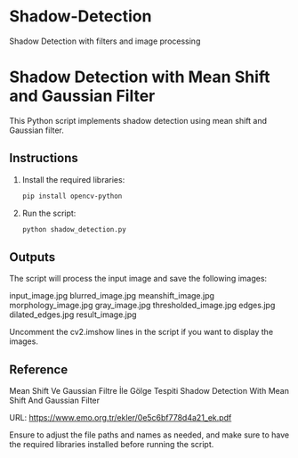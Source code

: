 # Shadow-Detection
 Shadow Detection with filters and image processing

# Shadow Detection with Mean Shift and Gaussian Filter

This Python script implements shadow detection using mean shift and Gaussian filter.

## Instructions

1. Install the required libraries:

   ```bash
   pip install opencv-python

2. Run the script:
   ```bash
   python shadow_detection.py

## Outputs
The script will process the input image and save the following images:

input_image.jpg
blurred_image.jpg
meanshift_image.jpg
morphology_image.jpg
gray_image.jpg
thresholded_image.jpg
edges.jpg
dilated_edges.jpg
result_image.jpg

Uncomment the cv2.imshow lines in the script if you want to display the images.

## Reference
Mean Shift Ve Gaussian Filtre İle Gölge Tespiti
Shadow Detection With Mean Shift And Gaussian Filter

URL: https://www.emo.org.tr/ekler/0e5c6bf778d4a21_ek.pdf


Ensure to adjust the file paths and names as needed, and make sure to have the required libraries installed before running the script.
